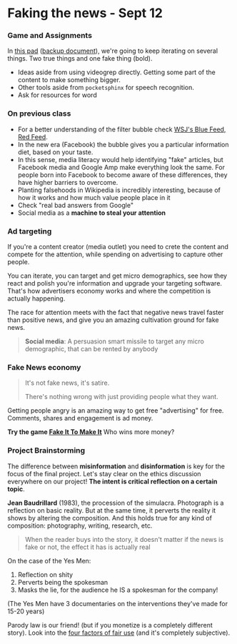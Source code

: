 # Faking the news - Sept 12


### Game and Assignments
In [this pad](https://pad.riseup.net/p/fake) ([backup document](https://docs.google.com/document/d/14hP3aymW4Y-fd-MFAvhCFciP9nqYL26ty19fFuWmwCo/edit)), we're going to keep iterating on several things. Two true things and one fake thing (bold).

- Ideas aside from using videogrep directly. Getting some part of the content to make something bigger.
- Other tools aside from `pocketsphinx` for speech recognition.
- Ask for resources for word


### On previous class
- For a better understanding of the filter bubble check [WSJ's Blue Feed, Red Feed](http://graphics.wsj.com/blue-feed-red-feed/).
- In the new era (Facebook) the bubble gives you a particular information diet, based on your taste.
- In this sense, media literacy would help identifying "fake" articles, but Facebook media and Google Amp make everything look the same. For people born into Facebook to become aware of these differences, they have higher barriers to overcome.
- Planting falsehoods in Wikipedia is incredibly interesting, because of how it works and how much value people place in it
- Check "real bad answers from Google"
- Social media as a **machine to steal your attention**


### Ad targeting
If you're a content creator (media outlet) you need to crete the content and compete for the attention, while spending on advertising to capture other people.

You can iterate, you can target and get micro demographics, see how they react and polish you're information and upgrade your targeting software. That's how advertisers economy works and where the competition is actually happening.

The race for attention meets with the fact that negative news travel faster than positive news, and give you an amazing cultivation ground for fake news.

> **Social media**: A persuasion smart missile to target any micro demographic, that can be rented by anybody


### Fake News economy
> It's not fake news, it's satire.
>
> There's nothing wrong with just providing people what they want.

Getting people angry is an amazing way to get free "advertising" for free. Comments, shares and engagement is ad money.

**Try the game [Fake It To Make It](https://www.fakeittomakeitgame.com/)** Who wins more money?


### Project Brainstorming
The difference between **misinformation** and **disinformation** is key for the focus of the final project. Let's stay clear on the ethics discussion everywhere on our project! **The intent is critical reflection on a certain topic**.

**Jean Baudrillard** (1983), the procession of the simulacra. Photograph is a reflection on basic reality. But at the same time, it perverts the reality it shows by altering the composition. And this holds true for any kind of composition: photography, writing, research, etc.
> When the reader buys into the story, it doesn't matter if the news is fake or not, the effect it has is actually real

On the case of the Yes Men:
1. Reflection on shity
2. Perverts being the spokesman
3. Masks the lie, for the audience he IS a spokesman for the company!

(The Yes Men have 3 documentaries on the interventions they've made for 15-20 years)

Parody law is our friend! (but if you monetize is a completely different story). Look into the [four factors of fair use](http://fairuse.stanford.edu/overview/fair-use/four-factors/) (and it's completely subjective).
